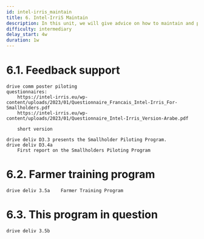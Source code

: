 ```yaml
---
id: intel-irris_maintain
title: 6. Intel-IrriS Maintain
description: In this unit, we will give advice on how to maintain and pilot Intel-IrriS deployments.
difficulty: intermediary
delay_start: 4w
duration: 1w
---
```



6.1. Feedback support
==

	drive comm poster piloting
	questionnaires:
		https://intel-irris.eu/wp-content/uploads/2023/01/Questionnaire_Francais_Intel-Irris_For-Smallholders.pdf 
		https://intel-irris.eu/wp-content/uploads/2023/01/Questionnaire_Intel-Irris_Version-Arabe.pdf

		short version

	drive deliv D3.3 presents the Smallholder Piloting Program.
	drive deliv D3.4a 
		First report on the Smallholders Piloting Program

6.2. Farmer training program
==
	drive deliv 3.5a	Farmer Training Program

6.3. This program in question
==

	drive deliv 3.5b	


